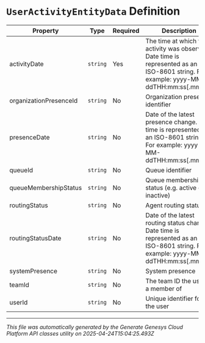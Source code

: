# `UserActivityEntityData` Definition

| Property | Type | Required | Description |
|----------|------|----------|-------------|
| activityDate | `string` | Yes | The time at which the activity was observed. Date time is represented as an ISO-8601 string. For example: yyyy-MM-ddTHH:mm:ss[.mmm]Z |
| organizationPresenceId | `string` | No | Organization presence identifier |
| presenceDate | `string` | No | Date of the latest presence change. Date time is represented as an ISO-8601 string. For example: yyyy-MM-ddTHH:mm:ss[.mmm]Z |
| queueId | `string` | No | Queue identifier |
| queueMembershipStatus | `string` | No | Queue membership status (e.g. active or inactive) |
| routingStatus | `string` | No | Agent routing status |
| routingStatusDate | `string` | No | Date of the latest routing status change. Date time is represented as an ISO-8601 string. For example: yyyy-MM-ddTHH:mm:ss[.mmm]Z |
| systemPresence | `string` | No | System presence |
| teamId | `string` | No | The team ID the user is a member of |
| userId | `string` | No | Unique identifier for the user |

---

*This file was automatically generated by the Generate Genesys Cloud Platform API classes utility on 2025-04-24T15:04:25.493Z*